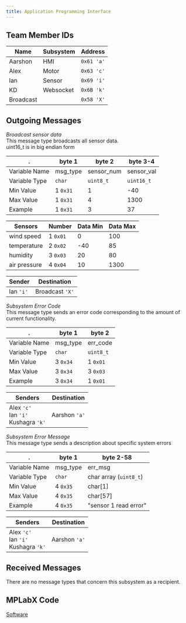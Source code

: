 ```yaml
---
title: Application Programming Interface
---
```


## Team Member IDs

Name    | Subsystem | Address
--------|-----------|--------
Aarshon | HMI       | `0x61 'a'`
Alex    | Motor     | `0x63 'c'`
Ian     | Sensor    | `0x69 'i'`
KD      | Websocket | `0x6B 'k'`
Broadcast |         | `0x58 'X'`

## Outgoing Messages

*Broadcast sensor data*  
This message type broadcasts all sensor data.  
uint16_t is in big endian form

.             | byte 1    | byte 2     | byte 3-4
--------------|-----------|------------|-----------
Variable Name | msg_type  | sensor_num | sensor_val
Variable Type |   `char`  | `uint8_t`  | `uint16_t`
Min Value     | 1 `0x31`  | 1          | -40
Max Value     | 1 `0x31`  | 4          | 1300
Example       | 1 `0x31`  | 3          | 37

Sensors      | Number   | Data Min | Data Max
-------------|----------|----------|---------
wind speed   | 1 `0x01` | 0        | 100
temperature  | 2 `0x02` |-40       | 85
humidity     | 3 `0x03` | 20       | 80
air pressure | 4 `0x04` | 10       | 1300

Sender | Destination
---|---
Ian `'i'` | Broadcast `'X'`

*Subsystem Error Code*  
This message type sends an error code corresponding to the amount of current functionality.

.             | byte 1   | byte 2
--------------|----------|---------
Variable Name | msg_type | err_code
Variable Type | `char`   | `uint8_t`
Min Value     | 3 `0x34` | 1 `0x01`
Max Value     | 3 `0x34` | 3 `0x03`
Example       | 3 `0x34` | 1 `0x01`

Senders | Destination
---|---
Alex `'c'`<br>Ian `'i'`<br>Kushagra `'k'` | Aarshon `'a'`

*Subsystem Error Message*  
This message type sends a description about specific system errors

.             | byte 1   | byte 2-58
--------------|----------|----------
Variable Name | msg_type | err_msg
Variable Type | `char`   | char array (`uint8_t`)
Min Value     | 4 `0x35` | char[1]
Max Value     | 4 `0x35` | char[57]
Example       | 4 `0x35` | "sensor 1 read error"

Senders | Destination
---|---
Alex `'c'`<br>Ian `'i'`<br>Kushagra `'k'` | Aarshon `'a'`

## Received Messages

There are no message types that concern this subsystem as a recipient.

## MPLabX Code

[Software](./assets/source_docs/sensorSuite.zip)
